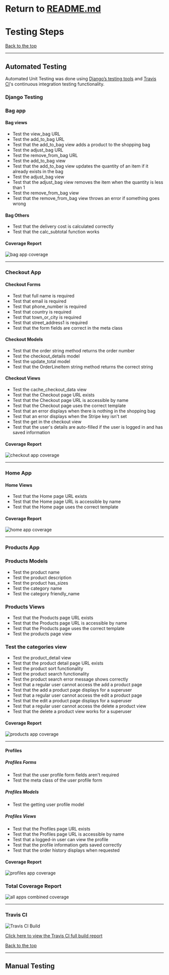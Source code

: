 # Return to [README.md](https://github.com/alexandergrib/ms4-store/blob/main/README.md)
# Testing Steps


[Back to the top](#testing-steps)

---

## Automated Testing

Automated Unit Testing was done using [Django’s testing tools](https://docs.djangoproject.com/en/3.2/topics/testing/) and [Travis CI](https://www.travis-ci.com/)'s continuous integration testing functionality.


### Django Testing

### Bag app

#### Bag views

- Test the view_bag URL
- Test the add_to_bag URL
- Test that the add_to_bag view adds a product to the shopping bag
- Test the adjust_bag URL
- Test the remove_from_bag URL
- Test the add_to_bag view
- Test that the add_to_bag view updates the quantity of an item if it already exists in the bag
- Test the adjust_bag view
- Test that the adjust_bag view removes the item when the quantity is less than 1
- Test the remove_from_bag view
- Test that the remove_from_bag view throws an error if something goes wrong


#### Bag Others

- Test that the delivery cost is calculated correctly
- Test that the calc_subtotal function works

#### Coverage Report

![bag app coverage](../bag_app_coverage.png)

---

### Checkout App

#### Checkout Forms

- Test that full name is required
- Test that email is required
- Test that phone_number is required
- Test that country is required
- Test that town_or_city is required
- Test that street_address1 is required
- Test that the form fields are correct in the meta class

#### Checkout Models

- Test that the order string method returns the order number
- Test the checkout_details model
- Test the update_total model
- Test that the OrderLineItem string method returns the correct string

#### Checkout Views

- Test the cache_checkout_data view
- Test that the Checkout page URL exists
- Test that the Checkout page URL is accessible by name
- Test that the Checkout page uses the correct template
- Test that an error displays when there is nothing in the shopping bag
- Test that an error displays when the Stripe key isn't set
- Test the get in the checkout view
- Test that the user's details are auto-filled if the user is logged in and has saved information



#### Coverage Report

![checkout app coverage](../checkout_app_report.png)

---

### Home App

#### Home Views

- Test that the Home page URL exists
- Test that the Home page URL is accessible by name
- Test that the Home page uses the correct template



#### Coverage Report

![home app coverage](../home_app_coverage.png)

---

### Products App

### Products Models

- Test the product name
- Test the product description
- Test the product has_sizes
- Test the category name
- Test the category friendly_name

### Products Views

- Test that the Products page URL exists
- Test that the Products page URL is accessible by name
- Test that the Products page uses the correct template
- Test the products page view

### Test the categories view

- Test the product_detail view
- Test that the product detail page URL exists
- Test the product sort functionality
- Test the product search functionality
- Test the product search error message shows correctly
- Test that a regular user cannot access the add a product page
- Test that the add a product page displays for a superuser
- Test that a regular user cannot access the edit a product page
- Test that the edit a product page displays for a superuser
- Test that a regular user cannot access the delete a product view
- Test that the delete a product view works for a superuser


#### Coverage Report

![products app coverage](../products_app_coverage.png)

---

#### Profiles

##### Profiles Forms

- Test that the user profile form fields aren't required
- Test the meta class of the user profile form

##### Profiles Models

* Test the getting user profile model

##### Profiles Views

- Test that the Profiles page URL exists
- Test that the Profiles page URL is accessible by name
- Test that a logged-in user can view the profile
- Test that the profile information gets saved correctly
- Test that the order history displays when requested


#### Coverage Report

![profiles app coverage](../profiles_app_coverage.png)


### Total Coverage Report

![all apps combined coverage](../full_coverage.png)


---

### Travis CI

![Travis CI Build](https://app.travis-ci.com/alexandergrib/ms4-store.svg)

[Click here to view the Travis CI full build report](../travis_build_history.png)

[Back to the top](#testing-steps)

---


## Manual Testing

